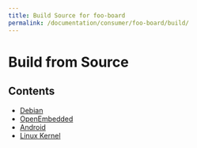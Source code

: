 ```yaml
---
title: Build Source for foo-board
permalink: /documentation/consumer/foo-board/build/
---
```


# Build from Source

<!--- This page serves as an index for building various OS/Kernel for Board-x --->

## Contents

- [Debian](debian.md)
- [OpenEmbedded](oe.md)
- [Android](aosp.md)
- [Linux Kernel](kernel.md)

